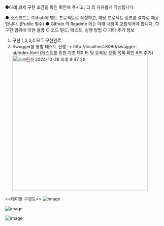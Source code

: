 ●아래 과제 구현 조건을 확인 확인해 주시고, 그 외 자유롭게 작성합니다.

● 소스코드는 Github에 별도 프로젝트로 작성하고, 해당 프로젝트 링크를 결과로 제공 합니다. (Public 필수)
● Github 의 Readme 에는 아래 내용이 포함되어야 합니다.
○ 구현 범위에 대한 설명
○ 코드 빌드, 테스트, 실행 방법
○ 기타 추가 정보

1. 구현 1,2,3,4 모두 구현완료
2. Swagger를 통함 테스트 진행
-> http://localhost:8080/swagger-ui/index.html
   (테스트를 위한 기초 데이터 및 등록된 상품 목록 확인 API 추가)
   <img width="439" alt="스크린샷 2024-10-28 오후 9 47 26" src="https://github.com/user-attachments/assets/a31d16bd-a76d-4db8-8976-6aec27edda1d">




<<테이블 구성도>>
![image](https://github.com/user-attachments/assets/47238af7-6089-40a0-81a6-e1e8ca39e8df)

![image](https://github.com/user-attachments/assets/7162d4f3-11d5-4385-95fb-d72ac522118a)

![image](https://github.com/user-attachments/assets/451176a8-815f-40b0-ac63-49b9f748a775)

